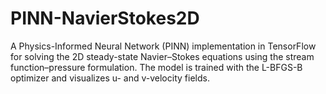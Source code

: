 # PINN-NavierStokes2D
A Physics-Informed Neural Network (PINN) implementation in TensorFlow for solving the 2D steady-state Navier–Stokes equations using the stream function–pressure formulation. The model is trained with the L-BFGS-B optimizer and visualizes u- and v-velocity fields.

